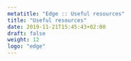 ```yaml
---
metatitle: "Edge :: Useful resources"
title: "Useful resources"
date: 2019-11-21T15:45:43+02:00
draft: false
weight: 12
logo: "edge"
---
```


